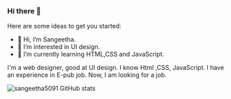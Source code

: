 ### Hi there 👋

<!--
**sangeetha5091/sangeetha5091** is a ✨ _special_ ✨ repository because its `README.md` (this file) appears on your GitHub profile.
-->
Here are some ideas to get you started:
- 👋 Hi, I’m Sangeetha.
- 👀 I’m interested in UI design.
- 🌱 I’m currently learning HTML,CSS and JavaScript.

I'm a web designer, good at UI design. I  know Html ,CSS, JavaScript.  I have an experience in E-pub job. Now, I am looking for a job. 

![sangeetha5091 GitHub stats](https://github-readme-stats.vercel.app/api?username=sangeetha5091&theme=radical)















